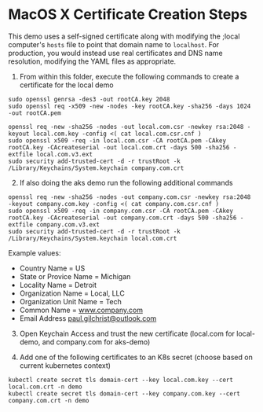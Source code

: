 # MacOS X Certificate Creation Steps

This demo uses a self-signed certificate along with modifying the ;local computer's `hosts` file to point that domain name to `localhost`.  For production, you would instead use real certificates and DNS name resolution, modifying the YAML files as appropriate. 

1) From within this folder, execute the following commands to create a certificate for the local demo

```
sudo openssl genrsa -des3 -out rootCA.key 2048
sudo openssl req -x509 -new -nodes -key rootCA.key -sha256 -days 1024 -out rootCA.pem

openssl req -new -sha256 -nodes -out local.com.csr -newkey rsa:2048 -keyout local.com.key -config <( cat local.com.csr.cnf )
sudo openssl x509 -req -in local.com.csr -CA rootCA.pem -CAkey rootCA.key -CAcreateserial -out local.com.crt -days 500 -sha256 -extfile local.com.v3.ext
sudo security add-trusted-cert -d -r trustRoot -k /Library/Keychains/System.keychain company.com.crt
```

2) If also doing the aks demo run the following additional commands

```
openssl req -new -sha256 -nodes -out company.com.csr -newkey rsa:2048 -keyout company.com.key -config <( cat company.com.csr.cnf )
sudo openssl x509 -req -in company.com.csr -CA rootCA.pem -CAkey rootCA.key -CAcreateserial -out company.com.crt -days 500 -sha256 -extfile company.com.v3.ext
sudo security add-trusted-cert -d -r trustRoot -k /Library/Keychains/System.keychain local.com.crt
```

Example values:
* Country Name = US
* State or Provice Name = Michigan
* Locality Name = Detroit
* Organization Name = Local, LLC
* Organization Unit Name = Tech
* Common Name = www.company.com
* Email Address paul.gilchrist@outlook.com


3) Open Keychain Access and trust the new certificate (local.com for local-demo, and company.com for aks-demo)

4) Add one of the following certificates to an K8s secret (choose based on current kubernetes context)

```
kubectl create secret tls domain-cert --key local.com.key --cert local.com.crt -n demo
kubectl create secret tls domain-cert --key company.com.key --cert company.com.crt -n demo
```